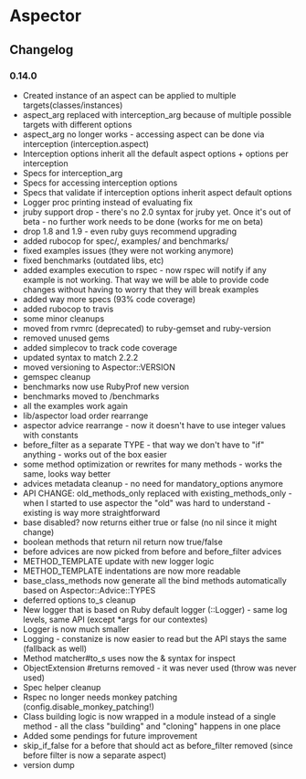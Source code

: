 # Aspector

## Changelog

### 0.14.0

* Created instance of an aspect can be applied to multiple targets(classes/instances)
* aspect_arg replaced with interception_arg because of multiple possible targets with different options
* aspect_arg no longer works - accessing aspect can be done via interception (interception.aspect)
* Interception options inherit all the default aspect options + options per interception
* Specs for interception_arg
* Specs for accessing interception options
* Specs that validate if interception options inherit aspect default options
* Logger proc printing instead of evaluating fix
* jruby support drop - there's no 2.0 syntax for jruby yet. Once it's out of beta - no further work needs to be done (works for me on beta)
* drop 1.8 and 1.9 - even ruby guys recommend upgrading
* added rubocop for spec/, examples/ and benchmarks/
* fixed examples issues (they were not working anymore)
* fixed benchmarks (outdated libs, etc)
* added examples execution to rspec - now rspec will notify if any example is not working. That way we will be able to provide code changes without having to worry that they will break examples
* added way more specs (93% code coverage)
* added rubocop to travis
* some minor cleanups
* moved from rvmrc (deprecated) to ruby-gemset and ruby-version
* removed unused gems
* added simplecov to track code coverage
* updated syntax to match 2.2.2
* moved versioning to Aspector::VERSION
* gemspec cleanup
* benchmarks now use RubyProf new version
* benchmarks moved to /benchmarks
* all the examples work again
* lib/aspector load order rearrange
* aspector advice rearrange - now it doesn't have to use integer values with constants
* before_filter as a separate TYPE - that way we don't have to "if" anything - works out of the box easier
* some method optimization or rewrites for many methods - works the same, looks way better
* advices metadata cleanup - no need for mandatory_options anymore
* API CHANGE: old_methods_only replaced with existing_methods_only - when I started to use aspector the "old" was hard to understand - existing is way more straightforward
* base disabled? now returns either true or false (no nil since it might change)
* boolean methods that return nil return now true/false
* before advices are now picked from before and before_filter advices
* METHOD_TEMPLATE update with new logger logic
* METHOD_TEMPLATE indentations are now more readable
* base_class_methods now generate all the bind methods automatically based on Aspector::Advice::TYPES
* deferred options to_s cleanup
* New logger that is based on Ruby default logger (::Logger) - same log levels, same API (except *args for our contextes)
* Logger is now much smaller
* Logging - constanize is now easier to read but the API stays the same (fallback as well)
* Method matcher#to_s uses now the & syntax for inspect
* ObjectExtension #returns removed - it was never used (throw was never used)
* Spec helper cleanup
* Rspec no longer needs monkey patching (config.disable_monkey_patching!)
* Class building logic is now wrapped in a module instead of a single method - all the class "building" and "cloning" happens in one place
* Added some pendings for future improvement
* skip_if_false for a before that should act as before_filter removed (since before filter is now a separate aspect)
* version dump
